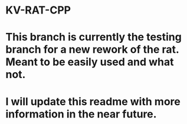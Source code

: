 # KV-RAT-CPP
# This branch is currently the testing branch for a new rework of the rat. Meant to be easily used and what not.
# I will update this readme with more information in the near future.
